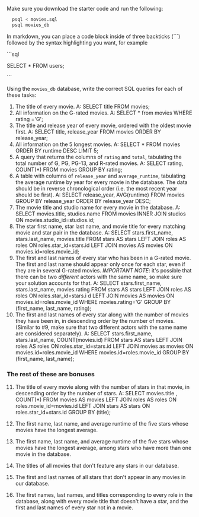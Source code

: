 Make sure you download the starter code and run the following:

```sh
  psql < movies.sql
  psql movies_db
```

In markdown, you can place a code block inside of three backticks (```) followed by the syntax highlighting you want, for example

\```sql

SELECT \* FROM users;

\```

Using the `movies_db` database, write the correct SQL queries for each of these tasks:

1.  The title of every movie.
A: SELECT title FROM movies;
2.  All information on the G-rated movies.
A: SELECT * from movies WHERE rating ='G';
3.  The title and release year of every movie, ordered with the
    oldest movie first.
A: SELECT title, release_year FROM movies ORDER BY release_year;    
4.  All information on the 5 longest movies.
A: SELECT * FROM movies ORDER BY runtime DESC LIMIT 5;
5.  A query that returns the columns of `rating` and `total`, tabulating the
    total number of G, PG, PG-13, and R-rated movies.
A: SELECT rating, COUNT(*) FROM movies GROUP BY rating;
6.  A table with columns of `release_year` and `average_runtime`,
    tabulating the average runtime by year for every movie in the database. The data should be in reverse chronological order (i.e. the most recent year should be first).
A: SELECT release_year, AVG(runtime) FROM movies GROUP BY release_year ORDER BY release_year DESC;
7.  The movie title and studio name for every movie in the
    database.
A: SELECT movies.title, studios.name FROM movies INNER JOIN studios ON movies.studio_id=studios.id;
8.  The star first name, star last name, and movie title for every
    matching movie and star pair in the database.
A: SELECT stars.first_name, stars.last_name, movies.title FROM stars AS stars LEFT JOIN roles AS roles ON roles.star_id=stars.id LEFT JOIN movies AS movies ON movies.id=roles.movie_id;
9.  The first and last names of every star who has been in a G-rated movie. The first and last name should appear only once for each star, even if they are in several G-rated movies. *IMPORTANT NOTE*: it's possible that there can be two *different* actors with the same name, so make sure your solution accounts for that.
A: SELECT stars.first_name, stars.last_name, movies.rating FROM stars AS stars LEFT JOIN roles AS roles ON roles.star_id=stars.i
d LEFT JOIN movies AS movies ON movies.id=roles.movie_id WHERE movies.rating='G' GROUP BY (first_name, last_name, rating);
10. The first and last names of every star along with the number
    of movies they have been in, in descending order by the number of movies. (Similar to #9, make sure
    that two different actors with the same name are considered separately).
A: SELECT stars.first_name, stars.last_name, COUNT(movies.id) FROM stars AS stars LEFT JOIN roles AS roles ON roles.star_id=stars.id LEFT JOIN movies as movies ON movies.id=roles.movie_id WHERE movies.id=roles.movie_id GROUP BY (first_name, last_name);
### The rest of these are bonuses

11. The title of every movie along with the number of stars in
    that movie, in descending order by the number of stars.
A: SELECT movies.title , COUNT(*) FROM movies AS movies LEFT JOIN roles AS roles ON roles.movie_id=movies.id LEFT JOIN stars AS stars ON roles.star_id=stars.id GROUP BY (title);
12. The first name, last name, and average runtime of the five
    stars whose movies have the longest average.

13. The first name, last name, and average runtime of the five
    stars whose movies have the longest average, among stars who have more than one movie in the database.

14. The titles of all movies that don't feature any stars in our
    database.

15. The first and last names of all stars that don't appear in any movies in our database.

16. The first names, last names, and titles corresponding to every
    role in the database, along with every movie title that doesn't have a star, and the first and last names of every star not in a movie.
